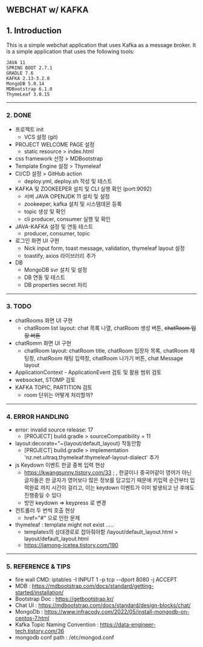 ## WEBCHAT w/ KAFKA 



## 1. Introduction

This is a simple webchat application that uses Kafka as a message broker. It is a simple application that uses the following tools:
```
JAVA 11
SPRING BOOT 2.7.1
GRADLE 7.6
KAFKA 2.13-3.2.0
MongoDB 5.0.14
MDBootstrap 6.1.0
ThymeLeaf 3.0.15
``` 

---

### 2. DONE

* 프로젝트 init
  - VCS 설정 (git)
* PROJECT WELCOME PAGE 설정
  - static resource > index.html
* css framework 선정 > MDBootstrap
* Template Engine 설정 > Thymeleaf
* CI/CD 설정 > GitHub action
  - deploy.yml, deploy.sh 작성 및 테스트 
* KAFKA 및 ZOOKEEPER 설치 및 CLI 실행 확인 (port:9092)
  - 서버 JAVA OPENJDK 11 설치 및 설정
  - zookeeper, kafka 설치 및 시스템데몬 등록
  - topic 생성 및 확인
  - cli producer, consumer 실행 및 확인
* JAVA-KAFKA 설정 및 연동 테스트
  - producer, consumer, topic
* 로그인 화면 UI 구현
  * Nick input form, toast message, validation, thymeleaf layout 설정
  * toastify, axios 라이브러리 추가
* DB
  - MongoDB svr 설치 및 설정
  - DB 연동 및 테스트
  - DB properties secret 처리

---

### 3. TODO


* chatRooms 화면 UI 구현
  - chatRoom list layout: chat 목록 나열, chatRoom 생성 버튼, ~~chatRoom 입장 버튼~~
* chatRomm 화면 UI 구현
  - chatRoom layout: chatRoom title, chatRoom 입장자 목록, chatRoom 채팅창, chatRoom 채팅 입력창, chatRoom 나가기 버튼, chat Message layout
* ApplicationContext - ApplicationEvent 검토 및 활용 범위 검토  
* websocket, STOMP 검토
* KAFKA TOPIC, PARTITION 검토 
  - room 단위는 어떻게 처리할까?



---

### 4. ERROR HANDLING

* error: invalid source release: 17
  - [PROJECT] build.gradle > sourceCompatibility = 11
* layout:decorate="~{layout/default_layout} 작동안함
  - [PROJECT] build.gradle > implementation 'nz.net.ultraq.thymeleaf:thymeleaf-layout-dialect' 추가
* js Keydown 이벤트 한글 중복 입력 현상 
  - https://kwangsunny.tistory.com/33 ; , 한글이나 중국어같이 영어가 아닌 글자들은 한 글자가 영어보다 많은 정보를 담고있기 때문에 키입력 순간부터 입력완료 까지 시간이 걸리고, 이는 keydown 이벤트가 이미 발생되고 난 후에도 진행중일 수 있다
  - 방안 keydown => keypress 로 변경
* 컨트롤러 두 번씩 호출 현상 
  - href="#" 으로 인한 문제
* thymeleaf : template might not exist ..... 
  - templates의 상대경로로 잡아줘야함  /layout/default_layout.html > layout/default_layout.html
  - https://jamong-icetea.tistory.com/190
  

---

### 5. REFERENCE & TIPS

* fire wall CMD: iptables -I INPUT 1 -p tcp --dport 8080 -j ACCEPT
* MDB : https://mdbootstrap.com/docs/standard/getting-started/installation/ 
* Bootstrap Doc : https://getbootstrap.kr/
* Chat UI : https://mdbootstrap.com/docs/standard/design-blocks/chat/
* MongoDb : https://www.infracody.com/2022/05/install-mongodb-on-centos-7.html
* Kafka Topic Naming Convention : https://data-engineer-tech.tistory.com/36
* mongodb conf path : /etc/mongod.conf


